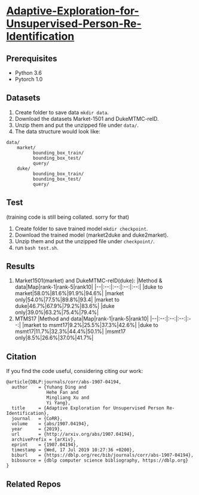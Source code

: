 # [Adaptive-Exploration-for-Unsupervised-Person-Re-Identification](https://arxiv.org/pdf/1907.04194.pdf)



## Prerequisites
* Python 3.6
* Pytorch 1.0
## Datasets
1. Create folder to save data ```mkdir data```.
2. Download the datasets Market-1501 and DukeMTMC-reID.
3. Unzip them and put the unzipped file under ```data/```.
4. The data structure would look like:
```
data/
    market/
          bounding_box_train/
          bounding_box_test/
          query/
    duke/
          bounding_box_train/
          bounding_box_test/
          query/
```
## Test
(training code is still being collated. sorry for that)
1. Create folder to save trained model ```mkdir checkpoint```.
2. Download the trained model (market2duke and duke2market).
3. Unzip them and put the unzipped file under ```checkpoint/```.
4. run ```bash test.sh```.

## Results
1. Market1501(market) and DukeMTMC-reID(duke):
|Method & data|Map|rank-1|rank-5|rank10|
|--|:--:|:--:|:--:|:--:|
|duke to market|58.0%|81.6%|91.9%|94.6%|
|market only|54.0%|77.5%|89.8%|93.4|
|market to duke|46.7%|67.9%|79.2%|83.6%|
|duke only|39.0%|63.2%|75.4%|79.4%|
2. MTMS17
|Method and data|Map|rank-1|rank-5|rank10|
|--|:--:|:--:|:--:|:--:|
|market to msmt17|9.2%|25.5%|37.3%|42.6%|
|duke to msmt17|11.7%|32.3%|44.4%|50.1%|
|msmt17 only|8.5%|26.6%|37.0%|41.7%|
## Citation
If you find the code useful, considering citing our work:
```
@article{DBLP:journals/corr/abs-1907-04194,
  author    = {Yuhang Ding and
               Hehe Fan and
               Mingliang Xu and
               Yi Yang},
  title     = {Adaptive Exploration for Unsupervised Person Re-Identification},
  journal   = {CoRR},
  volume    = {abs/1907.04194},
  year      = {2019},
  url       = {http://arxiv.org/abs/1907.04194},
  archivePrefix = {arXiv},
  eprint    = {1907.04194},
  timestamp = {Wed, 17 Jul 2019 10:27:36 +0200},
  biburl    = {https://dblp.org/rec/bib/journals/corr/abs-1907-04194},
  bibsource = {dblp computer science bibliography, https://dblp.org}
}
```
## Related Repos
